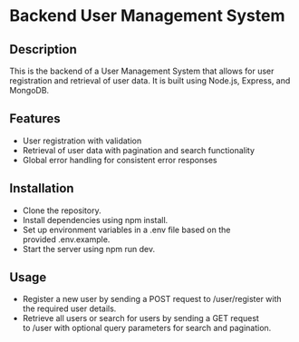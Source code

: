 # Backend User Management System

## **Description**

This is the backend of a User Management System that allows for user registration and retrieval of user data. It is built using Node.js, Express, and MongoDB.

## **Features**

- User registration with validation
- Retrieval of user data with pagination and search functionality
- Global error handling for consistent error responses

## **Installation**

- Clone the repository.
- Install dependencies using npm install.
- Set up environment variables in a .env file based on the provided .env.example.
- Start the server using npm run dev.

## **Usage**

- Register a new user by sending a POST request to /user/register with the required user details.
- Retrieve all users or search for users by sending a GET request to /user with optional query parameters for search and pagination.